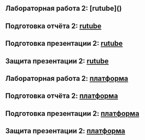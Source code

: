 ## Лабораторная работа 2: [rutube](\)
## Подготовка отчёта 2: [rutube]()
## Подготовка презентации 2: [rutube]()
## Защита презентации 2: [rutube]()

## Лабораторная работа 2: [платформа]()
## Подготовка отчёта 2: [платформа]()
## Подготовка презентации 2: [платформа]()
## Защита презентации 2: [платформа]()
